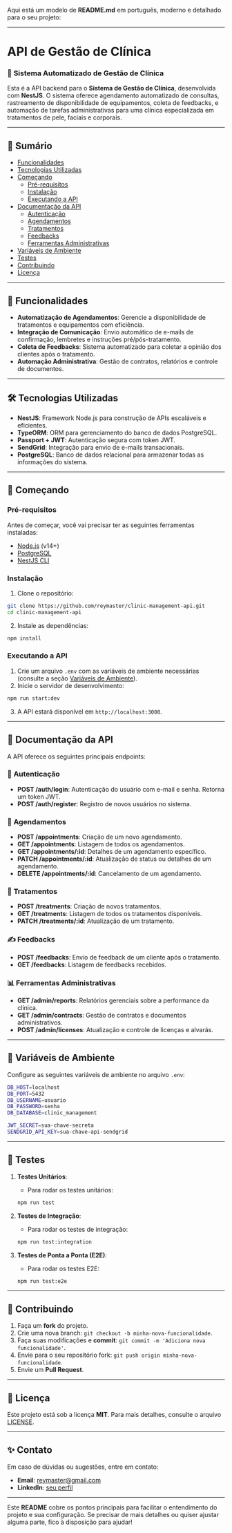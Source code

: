 Aqui está um modelo de **README.md** em português, moderno e detalhado para o seu projeto:

---

# **API de Gestão de Clínica**

### 🚀 **Sistema Automatizado de Gestão de Clínica**

Esta é a API backend para o **Sistema de Gestão de Clínica**, desenvolvida com **NestJS**. O sistema oferece agendamento automatizado de consultas, rastreamento de disponibilidade de equipamentos, coleta de feedbacks, e automação de tarefas administrativas para uma clínica especializada em tratamentos de pele, faciais e corporais.

---

## 📜 **Sumário**

- [Funcionalidades](#funcionalidades)
- [Tecnologias Utilizadas](#tecnologias-utilizadas)
- [Começando](#começando)
  - [Pré-requisitos](#pré-requisitos)
  - [Instalação](#instalação)
  - [Executando a API](#executando-a-api)
- [Documentação da API](#documentação-da-api)
  - [Autenticação](#autenticação)
  - [Agendamentos](#agendamentos)
  - [Tratamentos](#tratamentos)
  - [Feedbacks](#feedbacks)
  - [Ferramentas Administrativas](#ferramentas-administrativas)
- [Variáveis de Ambiente](#variáveis-de-ambiente)
- [Testes](#testes)
- [Contribuindo](#contribuindo)
- [Licença](#licença)

---

## 🌟 **Funcionalidades**

- **Automatização de Agendamentos**: Gerencie a disponibilidade de tratamentos e equipamentos com eficiência.
- **Integração de Comunicação**: Envio automático de e-mails de confirmação, lembretes e instruções pré/pós-tratamento.
- **Coleta de Feedbacks**: Sistema automatizado para coletar a opinião dos clientes após o tratamento.
- **Automação Administrativa**: Gestão de contratos, relatórios e controle de documentos.

---

## 🛠️ **Tecnologias Utilizadas**

- **NestJS**: Framework Node.js para construção de APIs escaláveis e eficientes.
- **TypeORM**: ORM para gerenciamento do banco de dados PostgreSQL.
- **Passport + JWT**: Autenticação segura com token JWT.
- **SendGrid**: Integração para envio de e-mails transacionais.
- **PostgreSQL**: Banco de dados relacional para armazenar todas as informações do sistema.

---

## 🚀 **Começando**

### Pré-requisitos

Antes de começar, você vai precisar ter as seguintes ferramentas instaladas:

- [Node.js](https://nodejs.org/en/) (v14+)
- [PostgreSQL](https://www.postgresql.org/download/)
- [NestJS CLI](https://docs.nestjs.com/cli/overview)

### Instalação

1. Clone o repositório:

```bash
git clone https://github.com/reymaster/clinic-management-api.git
cd clinic-management-api
```

2. Instale as dependências:

```bash
npm install
```

### Executando a API

1. Crie um arquivo `.env` com as variáveis de ambiente necessárias (consulte a seção [Variáveis de Ambiente](#variáveis-de-ambiente)).
2. Inicie o servidor de desenvolvimento:

```bash
npm run start:dev
```

3. A API estará disponível em `http://localhost:3000`.

---

## 📖 **Documentação da API**

A API oferece os seguintes principais endpoints:

### 🔐 **Autenticação**

- **POST /auth/login**: Autenticação do usuário com e-mail e senha. Retorna um token JWT.
- **POST /auth/register**: Registro de novos usuários no sistema.

### 📅 **Agendamentos**

- **POST /appointments**: Criação de um novo agendamento.
- **GET /appointments**: Listagem de todos os agendamentos.
- **GET /appointments/:id**: Detalhes de um agendamento específico.
- **PATCH /appointments/:id**: Atualização de status ou detalhes de um agendamento.
- **DELETE /appointments/:id**: Cancelamento de um agendamento.

### 💆 **Tratamentos**

- **POST /treatments**: Criação de novos tratamentos.
- **GET /treatments**: Listagem de todos os tratamentos disponíveis.
- **PATCH /treatments/:id**: Atualização de um tratamento.

### ✍️ **Feedbacks**

- **POST /feedbacks**: Envio de feedback de um cliente após o tratamento.
- **GET /feedbacks**: Listagem de feedbacks recebidos.

### 📊 **Ferramentas Administrativas**

- **GET /admin/reports**: Relatórios gerenciais sobre a performance da clínica.
- **GET /admin/contracts**: Gestão de contratos e documentos administrativos.
- **POST /admin/licenses**: Atualização e controle de licenças e alvarás.

---

## 🔧 **Variáveis de Ambiente**

Configure as seguintes variáveis de ambiente no arquivo `.env`:

```bash
DB_HOST=localhost
DB_PORT=5432
DB_USERNAME=usuario
DB_PASSWORD=senha
DB_DATABASE=clinic_management

JWT_SECRET=sua-chave-secreta
SENDGRID_API_KEY=sua-chave-api-sendgrid
```

---

## 🧪 **Testes**

1. **Testes Unitários**:
   - Para rodar os testes unitários:

   ```bash
   npm run test
   ```

2. **Testes de Integração**:
   - Para rodar os testes de integração:

   ```bash
   npm run test:integration
   ```

3. **Testes de Ponta a Ponta (E2E)**:
   - Para rodar os testes E2E:

   ```bash
   npm run test:e2e
   ```

---

## 🤝 **Contribuindo**

1. Faça um **fork** do projeto.
2. Crie uma nova branch: `git checkout -b minha-nova-funcionalidade`.
3. Faça suas modificações e **commit**: `git commit -m 'Adiciona nova funcionalidade'`.
4. Envie para o seu repositório fork: `git push origin minha-nova-funcionalidade`.
5. Envie um **Pull Request**.

---

## 📜 **Licença**

Este projeto está sob a licença **MIT**. Para mais detalhes, consulte o arquivo [LICENSE](LICENSE).

---

## ✨ **Contato**

Em caso de dúvidas ou sugestões, entre em contato:

- **Email**: reymaster@gmail.com
- **LinkedIn**: [seu perfil](https://www.linkedin.com/in/reinaldonascimento/)

---

Este **README** cobre os pontos principais para facilitar o entendimento do projeto e sua configuração. Se precisar de mais detalhes ou quiser ajustar alguma parte, fico à disposição para ajudar!